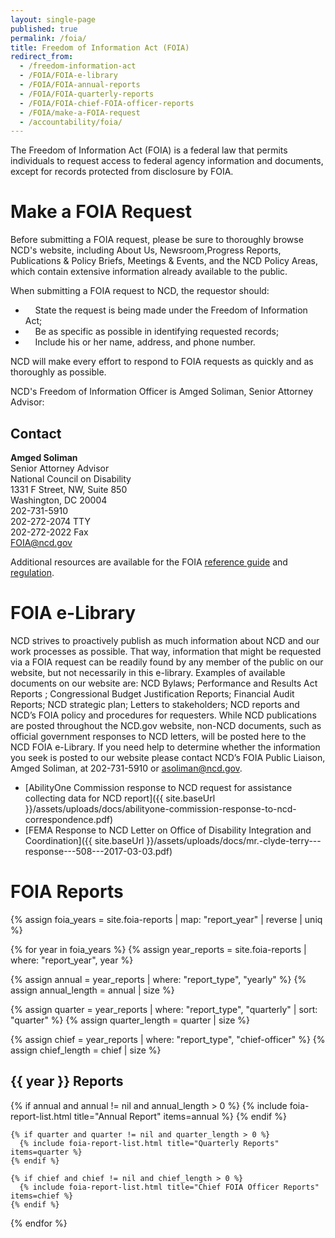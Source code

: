 ```yaml
---
layout: single-page
published: true
permalink: /foia/
title: Freedom of Information Act (FOIA)
redirect_from:
  - /freedom-information-act
  - /FOIA/FOIA-e-library
  - /FOIA/FOIA-annual-reports
  - /FOIA/FOIA-quarterly-reports
  - /FOIA/FOIA-chief-FOIA-officer-reports
  - /FOIA/make-a-FOIA-request
  - /accountability/foia/
---
```

The Freedom of Information Act (FOIA) is a federal law that permits individuals to request access to federal agency information and documents, except for records protected from disclosure by FOIA.

# Make a FOIA Request

Before submitting a FOIA request, please be sure to thoroughly browse NCD's website, including About Us, Newsroom,Progress Reports, Publications & Policy Briefs, Meetings & Events, and the NCD Policy Areas, which contain extensive information already available to the public.

When submitting a FOIA request to NCD, the requestor should:

*     State the request is being made under the Freedom of Information Act;
*     Be as specific as possible in identifying requested records;
*     Include his or her name, address, and phone number.

NCD will make every effort to respond to FOIA requests as quickly and as thoroughly as possible.

NCD's Freedom of Information Officer is Amged Soliman, Senior Attorney Advisor:

## Contact

**Amged Soliman**\
Senior Attorney Advisor\
National Council on Disability\
1331 F Street, NW, Suite 850\
Washington, DC 20004\
202-731-5910\
202-272-2074 TTY\
202-272-2022 Fax\
[FOIA@ncd.gov](mailto:FOIA@ncd.gov?subject=FOIA)

Additional resources are available for the FOIA [reference guide](/foia/reference-guide) and [regulation](/foia/regulation).

# FOIA e-Library

NCD strives to proactively publish as much information about NCD and our work processes as possible. That way, information that might be requested via a FOIA request can be readily found by any member of the public on our website, but not necessarily in this e-library. Examples of available documents on our website are: NCD Bylaws; Performance and Results Act Reports ; Congressional Budget Justification Reports; Financial Audit Reports; NCD strategic plan; Letters to stakeholders; NCD reports and NCD’s FOIA policy and procedures for requesters. While NCD publications are posted throughout the NCD.gov website, non-NCD documents, such as official government responses to NCD letters, will be posted here to the NCD FOIA e-Library. If you need help to determine whether the information you seek is posted to our website please contact NCD’s FOIA Public Liaison, Amged Soliman, at 202-731-5910 or [asoliman@ncd.gov](mailto:asoliman@ncd.gov)[](mailto:anicholas@ncd.gov?subject=FOIA).

* \[AbilityOne Commission response to NCD request for assistance collecting data for NCD report]({{ site.baseUrl }}/assets/uploads/docs/abilityone-commission-response-to-ncd-correspondence.pdf)
* \[FEMA Response to NCD Letter on Office of Disability Integration and Coordination]({{ site.baseUrl }}/assets/uploads/docs/mr.-clyde-terry---response---508---2017-03-03.pdf)

# FOIA Reports

{% assign foia_years = site.foia-reports | map: "report_year" | reverse | uniq %}

{% for year in foia_years %}
  {% assign year_reports = site.foia-reports | where: "report_year", year %}

  {% assign annual = year_reports | where: "report_type", "yearly" %}
  {% assign annual_length = annual | size %}

  {% assign quarter = year_reports | where: "report_type", "quarterly" | sort: "quarter" %}
  {% assign quarter_length = quarter | size %}

  {% assign chief = year_reports | where: "report_type", "chief-officer" %}
  {% assign chief_length = chief | size %}

  <h2>{{ year }} Reports</h2>

  <div>
    {% if annual and annual != nil and annual_length > 0 %}
      {% include foia-report-list.html title="Annual Report" items=annual %}
    {% endif %}

```
{% if quarter and quarter != nil and quarter_length > 0 %}
  {% include foia-report-list.html title="Quarterly Reports" items=quarter %}
{% endif %}

{% if chief and chief != nil and chief_length > 0 %}
  {% include foia-report-list.html title="Chief FOIA Officer Reports" items=chief %}
{% endif %}
```

  </div>

{% endfor %}
